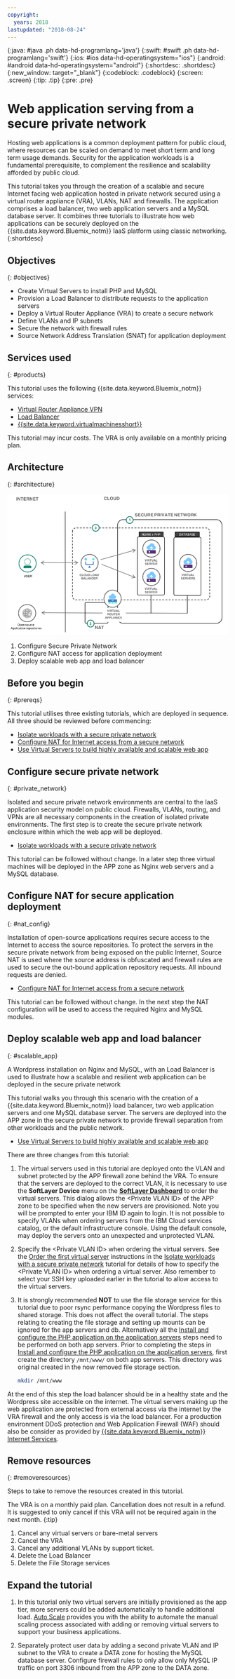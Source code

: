 ```yaml
---
copyright:
  years: 2018
lastupdated: "2018-08-24"
---
```


{:java: #java .ph data-hd-programlang='java'}
{:swift: #swift .ph data-hd-programlang='swift'}
{:ios: #ios data-hd-operatingsystem="ios"}
{:android: #android data-hd-operatingsystem="android"}
{:shortdesc: .shortdesc}
{:new_window: target="_blank"}
{:codeblock: .codeblock}
{:screen: .screen}
{:tip: .tip}
{:pre: .pre}

# Web application serving from a secure private network

Hosting web applications is a common deployment pattern for public cloud, where resources can be scaled on demand to meet short term and long term usage demands. Security for the application workloads is a fundamental prerequisite, to complement the resilience and scalability afforded by public cloud. 

This tutorial takes you through the creation of a scalable and secure Internet facing web application hosted in private network secured using a virtual router appliance (VRA), VLANs, NAT and firewalls. The application comprises a load balancer, two web application servers and a MySQL database server. It combines three tutorials to illustrate how web applications can be securely deployed on the {{site.data.keyword.Bluemix_notm}} IaaS platform using classic networking. 
{:shortdesc}

## Objectives
{: #objectives}

- Create Virtual Servers to install PHP and MySQL
- Provision a Load Balancer to distribute requests to the application servers
- Deploy a Virtual Router Appliance (VRA) to create a secure network
- Define VLANs and IP subnets 
- Secure the network with firewall rules
- Source Network Address Translation (SNAT) for application deployment

## Services used
{: #products}

This tutorial uses the following {{site.data.keyword.Bluemix_notm}} services: 

* [Virtual Router Appliance VPN](https://console.bluemix.net/docs/infrastructure/virtual-router-appliance/about.html#virtual-private-network-vpn-gateway)
* [Load Balancer]( https://console.bluemix.net/catalog/infrastructure/load-balancer-group)
* [{{site.data.keyword.virtualmachinesshort}}]( https://console.bluemix.net/catalog/infrastructure/virtual-server-group)

This tutorial may incur costs. The VRA is only available on a monthly pricing plan.

## Architecture
{: #architecture}

<p style="text-align: center;">

  ![Architecture](images/solution42-web-app-private-network/web-app-private.png)
</p>

1.	Configure Secure Private Network
2.	Configure NAT access for application deployment
3.	Deploy scalable web app and load balancer

## Before you begin
{: #prereqs}

This tutorial utilises three existing tutorials, which are deployed in sequence. All three should be reviewed before commencing:

-	[Isolate workloads with a secure private network]( https://console.bluemix.net/docs/tutorials/secure-network-enclosure.html#isolate-workloads-with-a-secure-private-network) 
-	[Configure NAT for Internet access from a secure network]( https://console.bluemix.net/docs/tutorials/nat-config-private.html#configure-firewall-rules-for-internet-access-from-a-private-network)
-	[Use Virtual Servers to build highly available and scalable web app]( https://console.bluemix.net/docs/tutorials/highly-available-and-scalable-web-application.html#use-virtual-servers-to-build-highly-available-and-scalable-web-app)



## Configure secure private network
{: #private_network}

Isolated and secure private network environments are central to the IaaS application security model on public cloud. Firewalls, VLANs, routing, and VPNs are all necessary components in the creation of isolated private environments. 
The first step is to create the secure private network enclosure within which the web app will be deployed.  

- [Isolate workloads with a secure private network](https://console.bluemix.net/docs/tutorials/secure-network-enclosure.html#isolate-)

This tutorial can be followed without change. In a later step three virtual machines will be deployed in the APP zone as Nginx web servers and a MySQL database. 

## Configure NAT for secure application deployment
{: #nat_config}

Installation of open-source applications requires secure access to the Internet to access the source repositories. To protect the servers in the secure private network from being exposed on the public Internet, Source NAT is used where the source address is obfuscated and firewall rules are used to secure the out-bound application repository requests. All inbound requests are denied. 

- [Configure NAT for Internet access from a secure network]( https://console.bluemix.net/docs/tutorials/nat-config-private.html#configure-firewall-rules-for-internet-access-from-a-private-network)

This tutorial can be followed without change. In the next step the NAT configuration will be used to access the required Nginx and MySQL modules.  


## Deploy scalable web app and load balancer
{: #scalable_app}

A Wordpress installation on Nginx and MySQL, with an Load Balancer is used to illustrate how a scalable and resilient web application can be deployed in the secure private network 

This tutorial walks you through this scenario with the creation of a {{site.data.keyword.Bluemix_notm}} load balancer, two web application servers and one MySQL database server. The servers are deployed into the APP zone in the secure private network to provide firewall separation from other workloads and the public network. 

- [Use Virtual Servers to build highly available and scalable web app]( https://console.bluemix.net/docs/tutorials/highly-available-and-scalable-web-application.html#use-virtual-servers-to-build-highly-available-and-scalable-web-app)

There are three changes from this tutorial:

1.	The virtual servers used in this tutorial are deployed onto the VLAN and subnet protected by the APP firewall zone behind the VRA. To ensure that the servers are deployed to the correct VLAN, it is necessary to use the **SoftLayer Device** menu on the **[SoftLayer Dashboard]( https://control.softlayer.com)** to order the virtual servers. This dialog allows the &lt;Private VLAN ID&gt; of the APP zone to be specified when the new servers are provisioned. Note you will be prompted to enter your IBM ID again to login. It is not possible to specify VLANs when ordering servers from the IBM Cloud services catalog, or the default infrastructure console. Using the default console, may deploy the servers onto an unexpected and unprotected VLAN. 
2. Specify the &lt;Private VLAN ID&gt; when ordering the virtual servers. See the [Order the first virtual server](https://console.bluemix.net/docs/tutorials/secure-network-enclosure.html#order_virtualserver) instructions in the [Isolate workloads with a secure private network]( https://console.bluemix.net/docs/tutorials/secure-network-enclosure.html#isolate-workloads-with-a-secure-private-network) tutorial for details of how to specify the &lt;Private VLAN ID&gt; when ordering a virtual server. Also remember to select your SSH key uploaded earlier in the tutorial to allow access to the virtual servers. 
3. It is strongly recommended **NOT** to use the file storage service for this tutorial due to poor rsync performance copying the Wordpress files to shared storage. This does not affect the overall tutorial. The steps relating to creating the file storage and setting up mounts can be ignored for the app servers and db. Alternatively all the [Install and configure the PHP application on the application servers](https://console.bluemix.net/docs/tutorials/highly-available-and-scalable-web-application.html#php_application) steps need to be performed on both app servers.
   Prior to completing the steps in [Install and configure the PHP application on the application servers](https://console.bluemix.net/docs/tutorials/highly-available-and-scalable-web-application.html#php_application), first create the directory `/mnt/www/` on both app servers. This directory was original created in the now removed file storage section. 

   ```sh
   mkdir /mnt/www
   ```

At the end of this step the load balancer should be in a healthy state and the Wordpress site accessible on the internet. The virtual servers making up the web application are protected from external access via the internet by the VRA firewall and the only access is via the load balancer. For a production environment DDoS protection and Web Application Firewall (WAF) should also be consider as provided by [{{site.data.keyword.Bluemix_notm}} Internet Services](https://console.bluemix.net/catalog/services/internet-services).


## Remove resources
{: #removeresources}

Steps to take to remove the resources created in this tutorial. 

The VRA is on a monthly paid plan. Cancellation does not result in a refund. It is suggested to only cancel if this VRA will not be required again in the next month. 
{:tip}  

1. Cancel any virtual servers or bare-metal servers
2. Cancel the VRA
3. Cancel any additional VLANs by support ticket.
4. Delete the Load Balancer
5. Delete the File Storage services

## Expand the tutorial 

1. In this tutorial only two virtual servers are initially provisioned as the app tier, more servers could be added automatically to handle additional load. [Auto Scale]( https://console.bluemix.net/docs/infrastructure/SLautoscale/index.html#create-an-autoscale-group) provides you with the ability to automate the manual scaling process associated with adding or removing virtual servers to support your business applications.

2. Separately protect user data by adding a second private VLAN and IP subnet to the VRA to create a DATA zone for hosting the MySQL database server. Configure firewall rules to only allow only MySQL IP traffic on port 3306 inbound from the APP zone to the DATA zone. 

